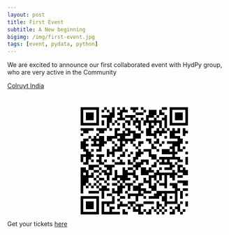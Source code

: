 ```yaml
---
layout: post
title: First Event
subtitle: A New beginning
bigimg: /img/first-event.jpg
tags: [event, pydata, python]
---
```


We are excited to announce our first collaborated event with HydPy group, who are very active in the Community

[Colruyt India](https://colruytindia.colruytgroup.com)

Get your tickets [here](https://www.eventbrite.com/e/pydata-event-what-is-this-search-that-you-speak-of-with-python-client-tickets-48055311731)
![QR](/img/first-event-qr.png)

